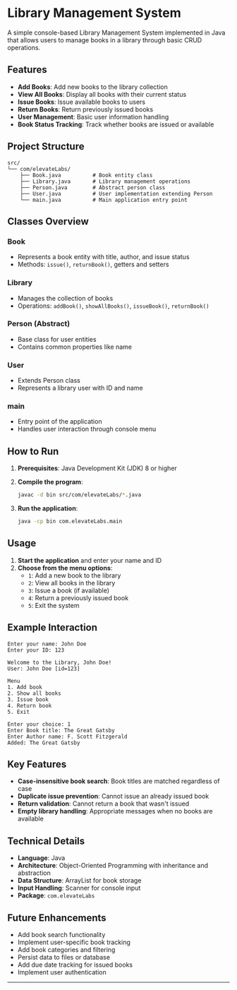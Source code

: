 # Library Management System

A simple console-based Library Management System implemented in Java that allows users to manage books in a library through basic CRUD operations.

## Features

- **Add Books**: Add new books to the library collection
- **View All Books**: Display all books with their current status
- **Issue Books**: Issue available books to users
- **Return Books**: Return previously issued books
- **User Management**: Basic user information handling
- **Book Status Tracking**: Track whether books are issued or available

## Project Structure

```
src/
└── com/elevateLabs/
    ├── Book.java          # Book entity class
    ├── Library.java       # Library management operations  
    ├── Person.java        # Abstract person class
    ├── User.java          # User implementation extending Person
    └── main.java          # Main application entry point
```

## Classes Overview

### Book
- Represents a book entity with title, author, and issue status
- Methods: `issue()`, `returnBook()`, getters and setters

### Library
- Manages the collection of books
- Operations: `addBook()`, `showAllBooks()`, `issueBook()`, `returnBook()`

### Person (Abstract)
- Base class for user entities
- Contains common properties like name

### User
- Extends Person class
- Represents a library user with ID and name

### main
- Entry point of the application
- Handles user interaction through console menu

## How to Run

1. **Prerequisites**: Java Development Kit (JDK) 8 or higher

2. **Compile the program**:
   ```bash
   javac -d bin src/com/elevateLabs/*.java
   ```

3. **Run the application**:
   ```bash
   java -cp bin com.elevateLabs.main
   ```

## Usage

1. **Start the application** and enter your name and ID
2. **Choose from the menu options**:
   - `1`: Add a new book to the library
   - `2`: View all books in the library
   - `3`: Issue a book (if available)
   - `4`: Return a previously issued book
   - `5`: Exit the system

## Example Interaction

```
Enter your name: John Doe
Enter your ID: 123

Welcome to the Library, John Doe!
User: John Doe [id=123]

Menu
1. Add book
2. Show all books
3. Issue book
4. Return book
5. Exit

Enter your choice: 1
Enter Book title: The Great Gatsby
Enter Author name: F. Scott Fitzgerald
Added: The Great Gatsby
```

## Key Features

- **Case-insensitive book search**: Book titles are matched regardless of case
- **Duplicate issue prevention**: Cannot issue an already issued book
- **Return validation**: Cannot return a book that wasn't issued
- **Empty library handling**: Appropriate messages when no books are available

## Technical Details

- **Language**: Java
- **Architecture**: Object-Oriented Programming with inheritance and abstraction
- **Data Structure**: ArrayList for book storage
- **Input Handling**: Scanner for console input
- **Package**: `com.elevateLabs`

## Future Enhancements

- Add book search functionality
- Implement user-specific book tracking
- Add book categories and filtering
- Persist data to files or database
- Add due date tracking for issued books
- Implement user authentication
---
